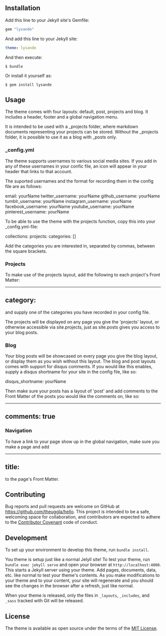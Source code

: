 
## Installation

Add this line to your Jekyll site's Gemfile:

```ruby
gem "lysande"
```

And add this line to your Jekyll site:

```yaml
theme: lysande
```

And then execute:

    $ bundle

Or install it yourself as:

    $ gem install lysande

## Usage

The theme comes with four layouts: default, post, projects and blog. It includes a header, footer and a global
navigation menu.

It is intended to be used with a _projects folder, where markdown documents representing your projects can be stored.
Without the _projects folder, it is possible to use it as a blog with _posts only.

### _config.yml
The theme supports usernames to various social media sites. If you add in any of these usernames in your confic file, an icon
will appear in your header that links to that account.

The suported usernames and the format for recording them in the config file are as follows:

email: yourName
twitter_username: yourName
github_username: yourName
tumblr_username: yourName
instagram_username: yourName
facebook_username: yourName
youtube_username: yourName
pinterest_username: yourName

To be able to use the theme with the projects function, copy this into your _config.yml-file:

collections:
  projects:
    categories: []

Add the categories you are interested in, separated by commas, between the square brackets.

### Projects
To make use of the projects layout, add the following
to each project's Front Matter:

---
category:
---

and supply one of the categories you have recorded in your config file.

The projects will be displayed on any page you give the 'projects' layout, or otherwise accessible via site.projects,
just as site.posts gives you access to your blog posts.

### Blog

Your blog posts will be showcased on every page you give the blog layout, or display them as you wish without this layout.
The blog and post layouts comes with support for
disqus comments. If you would like this enables, supply a disqus shortname for your site in the config file, like so:

disqus_shortname: yourName

Then make sure your posts has a layout of 'post' and add comments to the Front Matter of the posts you would like the comments on, like so:

---
comments: true
---


### Navigation

To have a link to your page show up in the global navigation, make sure you make a page and add

---
title:
---

to the page's Front Matter.



## Contributing

Bug reports and pull requests are welcome on GitHub at https://github.com/theuggla/hello. This project is intended to be a safe, welcoming space for collaboration, and contributors are expected to adhere to the [Contributor Covenant](http://contributor-covenant.org) code of conduct.

## Development

To set up your environment to develop this theme, run `bundle install`.

You theme is setup just like a normal Jelyll site! To test your theme, run `bundle exec jekyll serve` and open your browser at `http://localhost:4000`. This starts a Jekyll server using your theme. Add pages, documents, data, etc. like normal to test your theme's contents. As you make modifications to your theme and to your content, your site will regenerate and you should see the changes in the browser after a refresh, just like normal.

When your theme is released, only the files in `_layouts`, `_includes`, and `_sass` tracked with Git will be released.

## License

The theme is available as open source under the terms of the [MIT License](http://opensource.org/licenses/MIT).

